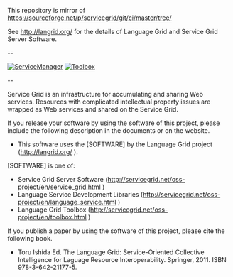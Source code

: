 This repository is mirror of https://sourceforge.net/p/servicegrid/git/ci/master/tree/

See http://langrid.org/ for the details of Language Grid and Service Grid Server Software.

--

[![ServiceManager](https://github.com/openlangrid/langrid/raw/images/screenshots/language-grid-servicemanager_s2.jpg "Service manager")](https://github.com/openlangrid/langrid/raw/images/screenshots/language-grid-servicemanager.jpg)
[![Toolbox](https://github.com/openlangrid/langrid/raw/images/screenshots/language-grid-toolbox_s2.jpg "Toolbox")](https://github.com/openlangrid/langrid/raw/images/screenshots/language-grid-toolbox.jpg)

--

Service Grid is an infrastructure for accumulating and sharing Web services. Resources with complicated intellectual property issues are wrapped as Web services and shared on the Service Grid.

If you release your software by using the software of this project, please include the following description in the documents or on the website.

* This software uses the [SOFTWARE] by the Language Grid project (http://langrid.org/ ).

[SOFTWARE] is one of:
* Service Grid Server Software (http://servicegrid.net/oss-project/en/service_grid.html )
* Language Service Development Libraries (http://servicegrid.net/oss-project/en/language_service.html )
* Language Grid Toolbox (http://servicegrid.net/oss-project/en/toolbox.html )

If you publish a paper by using the software of this project, please cite the following book.

* Toru Ishida Ed. The Language Grid: Service-Oriented Collective Intelligence for Laguage Resource Interoperability. Springer, 2011. ISBN 978-3-642-21177-5.
